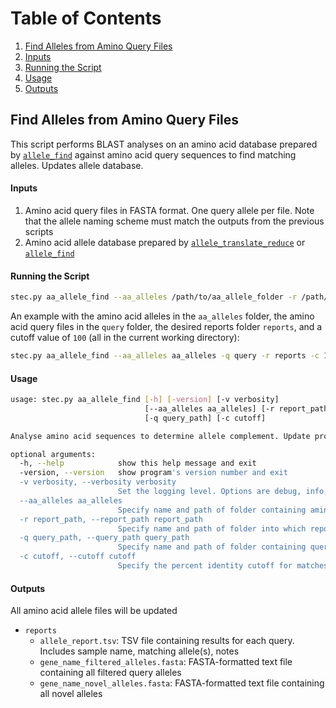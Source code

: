 # Table of Contents
1. [Find Alleles from Amino Query Files](#find-alleles-from-amino-query-files)
2. [Inputs](#inputs)
3. [Running the Script](#running-the-script)
4. [Usage](#usage)
5. [Outputs](#outputs)

## Find Alleles from Amino Query Files <a name="find-alleles-from-amino-query-files"></a>

This script performs BLAST analyses on an amino acid database prepared by [`allele_find`](https://olc-bioinformatics.github.io/AlleleFinder/allele_find) against amino acid query sequences to find matching alleles. Updates allele database.

#### Inputs <a name="inputs"></a>

1. Amino acid query files in FASTA format. One query allele per file. Note that the allele naming scheme must match the outputs from the previous scripts
2. Amino acid allele database prepared by [`allele_translate_reduce`](https://olc-bioinformatics.github.io/AlleleFinder/allele_translate_reduce) or [`allele_find`](https://olc-bioinformatics.github.io/AlleleFinder/allele_find)

#### Running the Script <a name="running-the-script"></a>

```bash
stec.py aa_allele_find --aa_alleles /path/to/aa_allele_folder -r /path/to/output_folder -q /path/to/query_folder
```

An example with the amino acid alleles in the `aa_alleles` folder, the amino acid query files in the `query` folder, the desired reports folder `reports`, and a cutoff value of `100` (all in the current working directory):

```bash
stec.py aa_allele_find --aa_alleles aa_alleles -q query -r reports -c 100
```

#### Usage <a name="usage"></a>

```bash
usage: stec.py aa_allele_find [-h] [-version] [-v verbosity]
                              [--aa_alleles aa_alleles] [-r report_path]
                              [-q query_path] [-c cutoff]

Analyse amino acid sequences to determine allele complement. Update profiles and databases. Keep notes

optional arguments:
  -h, --help            show this help message and exit
  -version, --version   show program's version number and exit
  -v verbosity, --verbosity verbosity
                        Set the logging level. Options are debug, info, warning, error, and critical. Default is info.
  --aa_alleles aa_alleles
                        Specify name and path of folder containing amino acid alleles. If not provided, the aa_allele folder in the current working directory will be used by default
  -r report_path, --report_path report_path
                        Specify name and path of folder into which reports are to be placed. If not provided, the reports folder in the current working directory will be used
  -q query_path, --query_path query_path
                        Specify name and path of folder containing query files in FASTA format. If not provided, the query folder in the current working directory will be used
  -c cutoff, --cutoff cutoff
                        Specify the percent identity cutoff for matches. Allowed values are between 90 and 100. Default is 100
```

#### Outputs <a name="outputs"></a>

All amino acid allele files will be updated

* `reports`
    * `allele_report.tsv`: TSV file containing results for each query. Includes sample name, matching allele(s), notes
    * `gene_name_filtered_alleles.fasta`: FASTA-formatted text file containing all filtered query alleles
    * `gene_name_novel_alleles.fasta`: FASTA-formatted text file containing all novel alleles